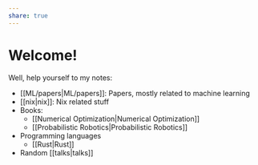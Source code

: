 ```yaml
---
share: true
---
```

# Welcome!

Well, help yourself to my notes:
- [[ML/papers|ML/papers]]: Papers, mostly related to machine learning
- [[nix|nix]]: Nix related stuff
- Books:
	- [[Numerical Optimization|Numerical Optimization]]
	- [[Probabilistic Robotics|Probabilistic Robotics]]
- Programming languages
	- [[Rust|Rust]]
- Random [[talks|talks]]